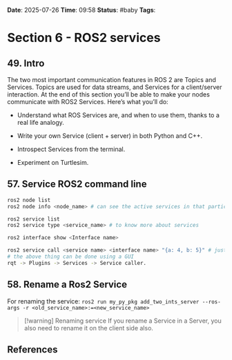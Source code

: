 **Date**: 2025-07-26 **Time**: 09:58
**Status**: #baby 
**Tags**: 
# Section 6 - ROS2 services
## 49. Intro
The two most important communication features in ROS 2 are Topics and Services.
Topics are used for data streams, and Services for a client/server interaction.
At the end of this section you’ll be able to make your nodes communicate with ROS2 Services.
Here’s what you’ll do:

- Understand what ROS Services are, and when to use them, thanks to a real life analogy.
    
- Write your own Service (client + server) in both Python and C++.
    
- Introspect Services from the terminal.
    
- Experiment on Turtlesim.

## 57. Service ROS2 command line
```bash
ros2 node list
ros2 node info <node_name> # can see the active services in that particular node

ros2 service list
ros2 service type <service_name> # to know more about services

ros2 interface show <Interface name>

ros2 service call <service name> <interface name> "{a: 4, b: 5}" # just an example
# the above thing can be done using a GUI
rqt -> Plugins -> Services -> Service caller.


```

## 58. Rename a Ros2 Service
For renaming the service:
`ros2 run my_py_pkg add_two_ints_server --ros-args -r <old_service_name>:=<new_service_name>`

>[!warning] Renaming service
>If you rename a Service in a Server, you also need to rename it on the client side also.







## References
